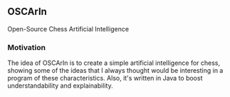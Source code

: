 ## OSCArIn
Open-Source Chess Artificial Intelligence

### Motivation
The idea of OSCArIn is to create a simple artificial intelligence for chess, showing some of
the ideas that I always thought would be interesting in a program of these characteristics.
Also, it's written in Java to boost understandability and explainability. 